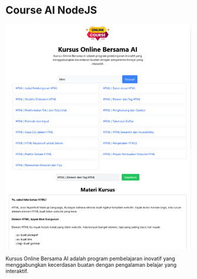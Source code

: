 # Course AI NodeJS

<img src="./public/ss.png"/>

Kursus Online Bersama AI adalah program pembelajaran inovatif yang menggabungkan kecerdasan buatan dengan pengalaman belajar yang interaktif. 
